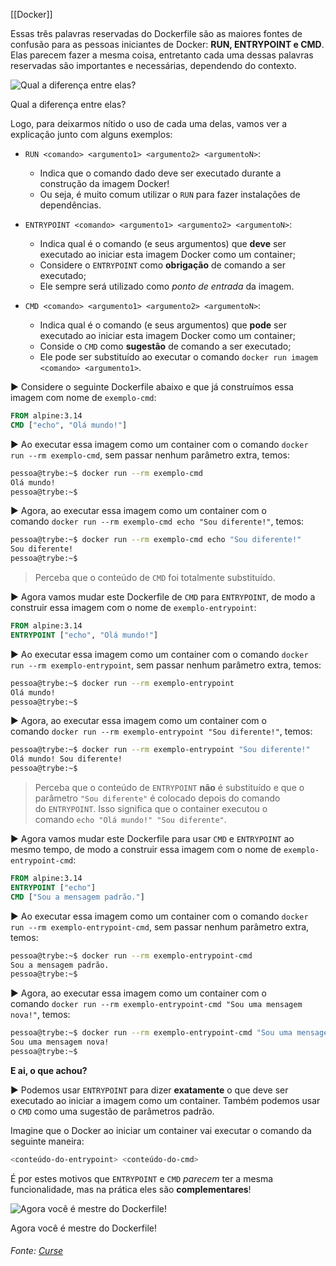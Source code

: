 [[Docker]]

Essas três palavras reservadas do Dockerfile são as maiores fontes de confusão para as pessoas iniciantes de Docker: **RUN, ENTRYPOINT e CMD**. Elas parecem fazer a mesma coisa, entretanto cada uma dessas palavras reservadas são importantes e necessárias, dependendo do contexto.

![Qual a diferença entre elas?](https://media.giphy.com/media/FcuiZUneg1YRAu1lH2/giphy.gif)

Qual a diferença entre elas?

Logo, para deixarmos nítido o uso de cada uma delas, vamos ver a explicação junto com alguns exemplos:

-   `RUN <comando> <argumento1> <argumento2> <argumentoN>`:
    
    -   Indica que o comando dado deve ser executado durante a construção da imagem Docker!
    -   Ou seja, é muito comum utilizar o `RUN` para fazer instalações de dependências.
-   `ENTRYPOINT <comando> <argumento1> <argumento2> <argumentoN>`:
    
    -   Indica qual é o comando (e seus argumentos) que **deve** ser executado ao iniciar esta imagem Docker como um container;
    -   Considere o `ENTRYPOINT` como **obrigação** de comando a ser executado;
    -   Ele sempre será utilizado como _ponto de entrada_ da imagem.
-   `CMD <comando> <argumento1> <argumento2> <argumentoN>`:
    
    -   Indica qual é o comando (e seus argumentos) que **pode** ser executado ao iniciar esta imagem Docker como um container;
    -   Conside o `CMD` como **sugestão** de comando a ser executado;
    -   Ele pode ser substituído ao executar o comando `docker run imagem <comando> <argumento1>`.

▶️ Considere o seguinte Dockerfile abaixo e que já construímos essa imagem com nome de `exemplo-cmd`:

```dockerfile
FROM alpine:3.14
CMD ["echo", "Olá mundo!"]
```


▶️ Ao executar essa imagem como um container com o comando `docker run --rm exemplo-cmd`, sem passar nenhum parâmetro extra, temos:

```bash
pessoa@trybe:~$ docker run --rm exemplo-cmd
Olá mundo!
pessoa@trybe:~$
```

▶️ Agora, ao executar essa imagem como um container com o comando `docker run --rm exemplo-cmd echo "Sou diferente!"`, temos:

```bash
pessoa@trybe:~$ docker run --rm exemplo-cmd echo "Sou diferente!"
Sou diferente!
pessoa@trybe:~$
```

> Perceba que o conteúdo de `CMD` foi totalmente substituído.

▶️ Agora vamos mudar este Dockerfile de `CMD` para `ENTRYPOINT`, de modo a construir essa imagem com o nome de `exemplo-entrypoint`:

```dockerfile
FROM alpine:3.14
ENTRYPOINT ["echo", "Olá mundo!"]
```

▶️ Ao executar essa imagem como um container com o comando `docker run --rm exemplo-entrypoint`, sem passar nenhum parâmetro extra, temos:

```bash
pessoa@trybe:~$ docker run --rm exemplo-entrypoint
Olá mundo!
pessoa@trybe:~$
```

▶️ Agora, ao executar essa imagem como um container com o comando `docker run --rm exemplo-entrypoint "Sou diferente!"`, temos:

```bash
pessoa@trybe:~$ docker run --rm exemplo-entrypoint "Sou diferente!"
Olá mundo! Sou diferente!
pessoa@trybe:~$
```

> Perceba que o conteúdo de `ENTRYPOINT` **não** é substituído e que o parâmetro `"Sou diferente"` é colocado depois do comando do `ENTRYPOINT`. Isso significa que o container executou o comando `echo "Olá mundo!" "Sou diferente"`.

▶️ Agora vamos mudar este Dockerfile para usar `CMD` e `ENTRYPOINT` ao mesmo tempo, de modo a construir essa imagem com o nome de `exemplo-entrypoint-cmd`:

```dockerfile
FROM alpine:3.14
ENTRYPOINT ["echo"]
CMD ["Sou a mensagem padrão."]
```

▶️ Ao executar essa imagem como um container com o comando `docker run --rm exemplo-entrypoint-cmd`, sem passar nenhum parâmetro extra, temos:

```bash
pessoa@trybe:~$ docker run --rm exemplo-entrypoint-cmd
Sou a mensagem padrão.
pessoa@trybe:~$
```

▶️ Agora, ao executar essa imagem como um container com o comando `docker run --rm exemplo-entrypoint-cmd "Sou uma mensagem nova!"`, temos:

```bash
pessoa@trybe:~$ docker run --rm exemplo-entrypoint-cmd "Sou uma mensagem nova!"
Sou uma mensagem nova!
pessoa@trybe:~$
```

**E ai, o que achou?**

▶️ Podemos usar `ENTRYPOINT` para dizer **exatamente** o que deve ser executado ao iniciar a imagem como um container. Também podemos usar o `CMD` como uma sugestão de parâmetros padrão.

Imagine que o Docker ao iniciar um container vai executar o comando da seguinte maneira:

```bash
<conteúdo-do-entrypoint> <conteúdo-do-cmd>
```

É por estes motivos que `ENTRYPOINT` e `CMD` _parecem_ ter a mesma funcionalidade, mas na prática eles são **complementares**!

![Agora você é mestre do Dockerfile!](https://content-assets.betrybe.com/prod/teste.gif)

Agora você é mestre do Dockerfile!



###### Fonte: [Curse](https://app.betrybe.com/learn/course/5e938f69-6e32-43b3-9685-c936530fd326/module/94d0e996-1827-4fbc-bc24-c99fb592925b/section/5987fa2d-0d04-45b2-9d91-1c2ffce09862/day/da25fd46-8818-4234-8603-a442b047370f/lesson/93c74629-1ea8-4fbd-9c2a-5db417249348)